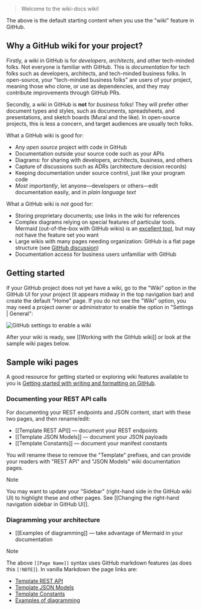 > Welcome to the wiki-docs wiki!

The above is the default starting content when you use the "wiki" feature in
GitHub.

## Why a GitHub wiki for your project?

Firstly, a wiki in GitHub is for _developers_, _architects_, and other
tech-minded folks.
Not everyone is familiar with GitHub.
This is _documentation_ for tech folks such as developers, architects, and
tech-minded business folks.
In open-source, your "tech-minded business folks" are users of your project,
meaning those who clone, or use as dependencies, and they may contribute
improvements through GitHub PRs.

Secondly, a wiki in GitHub is **not** for _business_ folks!
They will prefer other document types and styles, such as documents,
spreadsheets, and presentations, and sketch boards (Mural and the like).
In open-source projects, this is less a concern, and target audiences are 
usually tech folks.

What a GitHub wiki is good for:
- Any _open source_ project with code in GitHub
- Documentation outside your source code such as your APIs
- Diagrams: for sharing with developers, architects, business, and others
- Capture of discussions such as ADRs (architecture decision records)
- Keeping documentation under source control, just like your program code
- _Most importantly_, let anyone&mdash;developers or others&mdash;edit
  documentation easily, and in _plain language text_ 

What a GitHub wiki is _not_ good for:
- Storing proprietary documents; use links in the wiki for references
- Complex diagrams relying on special features of particular tools.
  Mermaid (out-of-the-box with GitHub wikis) is an [excellent
  tool](https://mermaid.js.org/intro/), but may not have the feature set you
  want
- Large wikis with many pages needing organization: GitHub is a flat page
  structure (see [GitHub
  discussion](https://github.com/orgs/community/discussions/23914))
- Documentation access for business users unfamiliar with GitHub

## Getting started

If your GitHub project does not yet have a wiki, go to the "Wiki" option in
the GitHub UI for your project (it appears midway in the top navigation bar)
and create the default "Home" page.
If you do not see the "Wiki" option, you may need a project owner or
administrator to enable the option in "Settings | General":

![GitHub settings to enable a wiki](https://github.com/binkley/wiki-docs/assets/186421/8f75980b-84e3-41ad-aa7e-e5f1f1ac5f62 "GitHub settings to enable a wiki")

After your wiki is ready, see [[Working with the GitHub wiki]] or look at
the sample wiki pages below.

## Sample wiki pages

A good resource for getting started or exploring wiki features available to
you is [Getting started with writing and formatting on
  GitHub](https://docs.github.com/en/get-started/writing-on-github/getting-started-with-writing-and-formatting-on-github).

### Documenting your REST API calls

For documenting your REST endpoints and JSON content, start with these two
pages, and then rename/edit:

* [[Template REST API]] &mdash; document your REST endpoints
* [[Template JSON Models]] &mdash; document your JSON payloads
* [[Template Constants]] &mdash; document your manifest constants

You will rename these to remove the "Template" prefixes, and can provide your
readers with "REST API" and "JSON Models" wiki documentation pages.

> [!NOTE]
> You may want to update your "Sidebar" (right-hand side in the GitHub wiki
> UI) to highlight these and other pages.
> See [[Changing the right-hand navigation sidebar in GitHub UI]].

### Diagramming your architecture

* [[Examples of diagramming]] &mdash; take advantage of Mermaid in your
  documentation

> [!NOTE]
> The above `[[Page Name]]` syntax uses GitHub markdown features (as does this
> `[!NOTE]`).
> In vanilla Markdown the page links are:
> * [Template REST API](./Template-REST-API.md)
> * [Template JSON Models](./Template-JSON-Models.md)
> * [Template Constants](./Template-Constants.md)
> * [Examples of diagramming](./Examples-of-diagramming.md)

